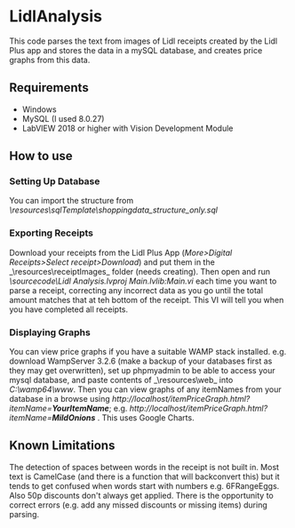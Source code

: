 # LidlAnalysis

This code parses the text from images of Lidl receipts created by the Lidl Plus app and stores the data in a mySQL database, and creates price graphs from this data.

## Requirements
* Windows
* MySQL (I used 8.0.27)
* LabVIEW 2018 or higher with Vision Development Module

## How to use
### Setting Up Database
You can import the structure from *\resources\sqlTemplate\shoppingdata_structure_only.sql*

### Exporting Receipts
Download your receipts from the Lidl Plus App (*More>Digital Receipts>Select receipt>Download*) and put them in the _\resources\receiptImages\_ folder (needs creating). Then open and run *\sourcecode\Lidl Analysis.lvproj Main.lvlib:Main.vi* each time you want to parse a receipt, correcting any incorrect data as you go until the total amount matches that at teh bottom of the receipt. This VI will tell you when you have completed all receipts.

### Displaying Graphs
You can view price graphs if you have a suitable WAMP stack installed.
e.g. download WampServer 3.2.6 (make a backup of your databases first as they may get overwritten), set up phpmyadmin to be able to access your mysql database, and paste contents of _\resources\web\_ into _C:\wamp64\www_. Then you can view graphs of any itemNames from your database in a browse using *http://localhost/itemPriceGraph.html?itemName=**YourItemName***; e.g.   *http://localhost/itemPriceGraph.html?itemName=**MildOnions*** . This uses Google Charts.

## Known Limitations
The detection of spaces between words in the receipt is not built in. Most text is CamelCase (and there is a function that will backconvert this) but it tends to get confused when words start with numbers e.g. 6FRangeEggs. Also 50p discounts don't always get applied. There is the opportunity to correct errors (e.g. add any missed discounts or missing items) during parsing.